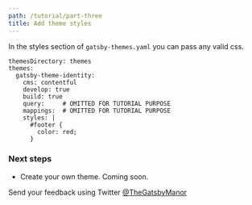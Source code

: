 ```yaml
---
path: /tutorial/part-three
title: Add theme styles
---
```


In the styles section of `gatsby-themes.yaml` you can pass any valid css.
>  
    themesDirectory: themes
    themes:
      gatsby-theme-identity:
        cms: contentful
        develop: true
        build: true
        query:     # OMITTED FOR TUTORIAL PURPOSE
        mappings:  # OMITTED FOR TUTORIAL PURPOSE
        styles: |
          #footer {
            color: red;
          }


### Next steps
* Create your own theme. Coming soon.

Send your feedback using Twitter [@TheGatsbyManor](https://twitter.com/thegatsbymanor)
